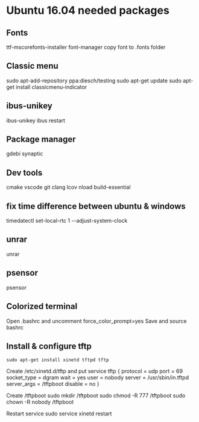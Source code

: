 # Ubuntu 16.04 needed packages

## Fonts
ttf-mscorefonts-installer
font-manager 
copy font to .fonts folder

## Classic menu
sudo apt-add-repository ppa:diesch/testing
sudo apt-get update
sudo apt-get install classicmenu-indicator

## ibus-unikey
ibus-unikey
ibus restart

## Package manager 
gdebi
synaptic

## Dev tools
cmake
vscode
git
clang
lcov
nload
build-essential

## fix time difference between ubuntu & windows
timedatectl set-local-rtc 1 --adjust-system-clock

## unrar
unrar

## psensor
psensor

## Colorized terminal
  Open .bashrc and uncomment force_color_prompt=yes
  Save and source bashrc

## Install & configure tftp
	sudo apt-get install xinetd tftpd tftp

Create /etc/xinetd.d/tftp and put
	service tftp
	{
	protocol        = udp
	port            = 69
	socket_type     = dgram
	wait            = yes
	user            = nobody
	server          = /usr/sbin/in.tftpd
	server_args     = /tftpboot
	disable         = no
	}

Create /tftpboot
	sudo mkdir /tftpboot
	sudo chmod -R 777 /tftpboot
	sudo chown -R nobody /tftpboot

Restart service
	sudo service xinetd restart
